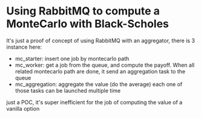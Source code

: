 # Using RabbitMQ to compute a MonteCarlo with Black-Scholes

It's just a proof of concept of using RabbitMQ with an aggregator, there is 3 instance here:
- mc_starter: insert one job by montecarlo path
- mc_worker: get a job from the queue, and compute the payoff. When all related montecarlo path are done, it send an aggregation task to the queue
- mc_aggregation: aggregate the value (do the average)
each one of those tasks can be launched multiple time

just a POC, it's super inefficient for the job of computing the value of a vanilla option
